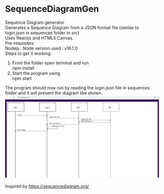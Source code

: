 # SequenceDiagramGen
Sequence Diagram generator  
Generates a Sequence Diagram from a JSON format file (similar to login.json in sequences folder in src)  
Uses Reactjs and HTML5 Canvas.  
Pre-requisites:  
Nodejs : Node version used : v16.1.0  
Steps to get it working:
1. From the folder open terminal and run  
npm install  
2. Start the program using  
npm start  

The program should now run by reading the login.json file in sequences folder and
it will present the diagram like shown.  
 ![Diagram](https://github.com/Abh4git/SequenceDiagramGen/blob/main/images/program_running.png)  
  
Inspired by https://sequencediagram.org/  